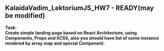 KalaidaVadim_LektoriumJS_HW7 - READY(may be modified)
-
<b>Task:<br>
Create simple landing page based on React Architecture, using Components, Props and SCSS, also you should have list of some instance rendered by array.map and special Component.</b>